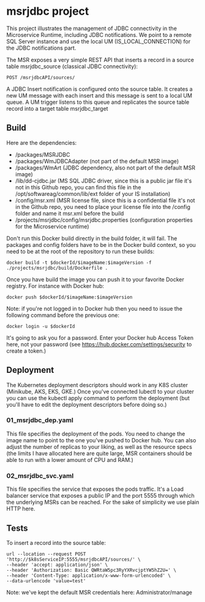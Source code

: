 # msrjdbc project

This project illustrates the management of JDBC connectivity in the Microservice Runtime, including JDBC notifications.
We point to a remote SQL Server instance and use the local UM (IS_LOCAL_CONNECTION) for the JDBC notifications part.

The MSR exposes a very simple REST API that inserts a record in a source table msrjdbc_source (classical JDBC connectivity): 
```
POST /msrjdbcAPI/sources/
```
A JDBC Insert notification is configured onto the source table. It creates a new UM message with each insert and this message is sent to a local UM queue.
A UM trigger listens to this queue and replicates the source table record into a target table msrjdbc_target

## Build

Here are the dependencies:
- /packages/MSRJDBC
- /packages/WmJDBCAdapter (not part of the default MSR image)
- /packages/WmArt (JDBC dependency, also not part of the default MSR image)
- /lib/dd-cjdbc.jar (MS SQL JDBC driver, since this is a public jar file it's not in this Github repo, you can find this file in the /opt/softwareag/common/lib/ext folder of your IS installation)
- /config/msr.xml (MSR license file, since this is a confidential file it's not in the Github repo, you need to place your license file into the /config folder and name it msr.xml before the build
- /projects/msrjdbc/config/msrjdbc.properties (configuration properties for the Microservice runtime)

Don't run this Docker build directly in the build folder, it will fail.
The packages and config folders have to be in the Docker build context, so you need to be at the root of the repository to run these builds:
```
docker build -t $dockerId/$imageName:$imageVersion -f ./projects/msrjdbc/build/Dockerfile .
```

Once you have build the image you can push it to your favorite Docker registry. For instance with Docker hub:
```
docker push $dockerId/$imageName:$imageVersion
```

Note: if you're not logged in to Docker hub then you need to issue the following command before the previous one:
```
docker login -u $dockerId
```
It's going to ask you for a password. Enter your Docker hub Access Token here, not your password (see https://hub.docker.com/settings/security to create a token.)

## Deployment

The Kubernetes deployment descriptors should work in any K8S cluster (Minikube, AKS, EKS, GKE.)
Once you've connected lubectl to your cluster you can use the kubectl apply command to perform the deployment (but you'll have to edit the deployment descriptors before doing so.)

### 01_msrjdbc_dep.yaml

This file specifies the deployment of the pods.
You need to change the image name to point to the one you've pushed to Docker hub.
You can also adjust the number of replicas to your liking, as well as the resource specs (the limits I have allocated here are quite large, MSR containers should be able to run with a lower amount of CPU and RAM.)

### 02_msrjdbc_svc.yaml

This file specifies the service that exposes the pods traffic.
It's a Load balancer service that exposes a public IP and the port 5555 through which the underlying MSRs can be reached.
For the sake of simplicity we use plain HTTP here.

## Tests

To insert a record into the source table:
```
url --location --request POST 'http://$k8sServiceIP:5555/msrjdbcAPI/sources/' \
--header 'accept: application/json' \
--header 'Authorization: Basic QWRtaW5pc3RyYXRvcjptYW5hZ2U=' \
--header 'Content-Type: application/x-www-form-urlencoded' \
--data-urlencode 'value=test'
```

Note: we've kept the default MSR credentials here: Administrator/manage
